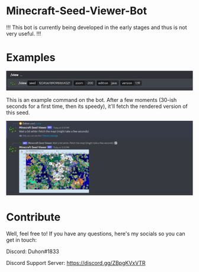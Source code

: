 # Minecraft-Seed-Viewer-Bot

!!! This bot is currently being developed in the early stages and thus is not very useful. !!!

# Examples

![Command Example](readme/example1.png)

This is an example command on the bot. After a few moments (30-ish seconds for a first time, then its speedy), it'll fetch the rendered version of this seed.

![Command Result](readme/example2.png)

# Contribute

Well, feel free to! If you have any questions, here's my socials so you can get in touch:

Discord: Duhon#1833

Discord Support Server: https://discord.gg/ZBpgKVxVTR